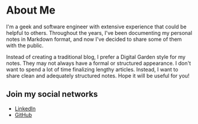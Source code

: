 # About Me

I'm a geek and software engineer with extensive experience that could be helpful to others. Throughout the years, I've been documenting my personal notes in Markdown format, and now I've decided to share some of them with the public.

Instead of creating a traditional blog, I prefer a Digital Garden style for my notes. They may not always have a formal or structured appearance. I don't want to spend a lot of time finalizing lengthy articles. Instead, I want to share clean and adequately structured notes. Hope it will be useful for you!

## Join my social networks

- [LinkedIn](https://www.linkedin.com/in/yuri-karpovich/)
- [GitHub](https://github.com/yuri-karpovich)
